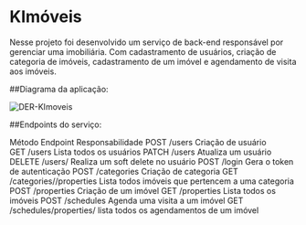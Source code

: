 # KImóveis

Nesse projeto foi desenvolvido um serviço de back-end responsável por gerenciar uma imobiliária. Com cadastramento de usuários, criação de categoria de imóveis, cadastramento de um imóvel e agendamento de visita aos imóveis.

##Diagrama da aplicação:

![DER-KImoveis](https://user-images.githubusercontent.com/96259892/201732543-9730d60e-69ba-4253-b5b2-a1b206ea2056.png)

##Endpoints do serviço:

Método	         Endpoint	           Responsabilidade
POST	           /users	            Criação de usuário </br>
GET	             /users	            Lista todos os usuários
PATCH	           /users	            Atualiza um usuário
DELETE	         /users/<id>	      Realiza um soft delete no usuário
POST	           /login	            Gera o token de autenticação
POST	           /categories	      Criação de categoria
GET	             /categories/<id>/properties	Lista todos imóveis que pertencem a uma categoria
POST	           /properties	      Criação de um imóvel
GET	             /properties	      Lista todos os imóveis
POST	           /schedules	        Agenda uma visita a um imóvel
GET	             /schedules/properties/<id>	  lista todos os agendamentos de um imóvel
